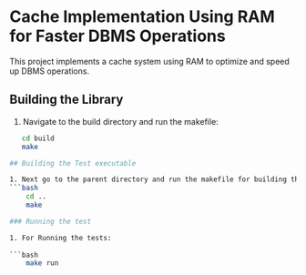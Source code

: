 # Cache Implementation Using RAM for Faster DBMS Operations

This project implements a cache system using RAM to optimize and speed up DBMS operations.

## Building the Library

1. Navigate to the build directory and run the makefile:
   
````bash
   cd build
   make

## Building the Test executable

1. Next go to the parent directory and run the makefile for building the test executable:
```bash
    cd ..
    make

### Running the test

1. For Running the tests:
    
```bash
    make run
